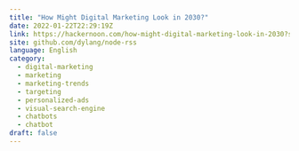 ```yaml
---
title: "How Might Digital Marketing Look in 2030?"
date: 2022-01-22T22:29:19Z
link: https://hackernoon.com/how-might-digital-marketing-look-in-2030?source=rss&utm_medium=RSS&utm_source=news.12bit.vn
site: github.com/dylang/node-rss
language: English
category:
  - digital-marketing
  - marketing
  - marketing-trends
  - targeting
  - personalized-ads
  - visual-search-engine
  - chatbots
  - chatbot
draft: false
---
```

